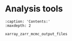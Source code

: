 # Analysis tools

```{toctree}
:caption: 'Contents:'
:maxdepth: 2

xarray_zarr_mcmc_output_files
```

